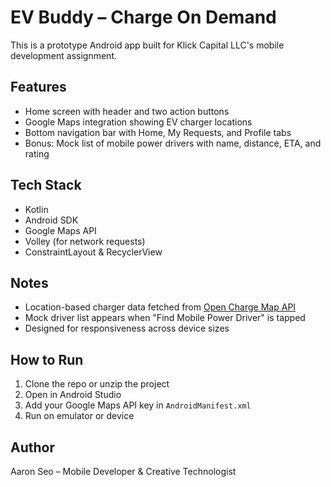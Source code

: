 # EV Buddy – Charge On Demand 

This is a prototype Android app built for Klick Capital LLC's mobile development assignment.

## Features

- Home screen with header and two action buttons
- Google Maps integration showing EV charger locations
- Bottom navigation bar with Home, My Requests, and Profile tabs
- Bonus: Mock list of mobile power drivers with name, distance, ETA, and rating

## Tech Stack

- Kotlin
- Android SDK
- Google Maps API
- Volley (for network requests)
- ConstraintLayout & RecyclerView

## Notes

- Location-based charger data fetched from [Open Charge Map API](https://openchargemap.org/site/develop/api)
- Mock driver list appears when "Find Mobile Power Driver" is tapped
- Designed for responsiveness across device sizes

## How to Run

1. Clone the repo or unzip the project
2. Open in Android Studio
3. Add your Google Maps API key in `AndroidManifest.xml`
4. Run on emulator or device

## Author

Aaron Seo – Mobile Developer & Creative Technologist